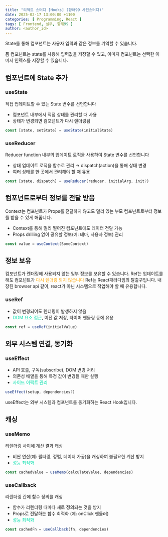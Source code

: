 ```yaml
---
title: "리액트 스터디 [Hooks] (항해99 사전스터디)"
date: 2025-02-17 13:00:00 +1100
categories: [ Programming, React ]
tags: [ Frontend, 실무, 항해99 ]
author: <author_id>   
---
```


 
State를 통해 컴포넌트는 사용자 입력과 같은 정보를 기억할 수 있습니다.

폼 컴포넌트는 state를 사용해 입력값을 저장할 수 있고, 이미지 컴포넌트는 선택한 이미지 인덱스를 저장할 수 있습니다.

## 컴포넌트에 State 추가

### useState

직접 업데이트할 수 있는 State 변수를 선언합니다
- 컴포넌트 내부에서 직접 상태를 관리할 때 사용
- 상태가 변경되면 컴포넌트가 다시 렌더링됨
```typescript
const [state, setState] = useState(initialState)
```

### useReducer 

Reducer function 내부의 업데이트 로직을 사용하여 State 변수를 선언합니다
- 상태 업데이트 로직을 함수로 관리 → dispatch(action)을 통해 상태 변경
- 여러 상태를 한 곳에서 관리해야 할 때 유용

```typescript
const [state, dispatch] = useReducer(reducer, initialArg, init?)
```

## 컴포넌트로부터 정보를 전달 받음

Context는 컴포넌트가 Props를 전달하지 않고도 멀리 있는 부모 컴포넌트로부터 정보를 받을 수 있게 해줍니다.
- Context를 통해 멀리 떨어진 컴포넌트에도 데이터 전달 가능
- Props drilling 없이 공유할 정보(예: 테마, 사용자 정보) 관리
```typescript
const value = useContext(SomeContext)
```

## 정보 보유

컴포넌트가 렌더링에 사용되지 않는 일부 정보를 보유할 수 있습니다. 
Ref는 업데이트를 해도 컴포넌트가 <font color="orange">다시 렌더링 되지 않습니다</font>
Ref는 React패러다임의 탈출구입니다. 
내장된 browser api 같이, react가 아닌 시스템으로 작업해야 할 때 유용합니다.

### useRef
- 값이 변경되어도 렌더링이 발생하지 않음
- <font color="olivegrab">DOM 요소 접근</font>, 이전 값 저장, 타이머 핸들링 등에 유용
```typescript
const ref = useRef(initialValue)
```

## 외부 시스템 연결, 동기화

### useEffect
- API 호출, 구독(subscribe), DOM 변경 처리
- 의존성 배열을 통해 특정 값이 변경될 때만 실행
- <font color="olivegrab">사이드 이팩트 관리</font>
```typescript
useEffect(setup, dependencies?)
```
useEffect는 외부 시스템과 컴포넌트를 동기화하는 React Hook입니다.

## 캐싱

### useMemo

리렌더링 사이에 계산 결과 캐싱
- 비싼 연산(예: 필터링, 정렬, 데이터 가공)을 캐싱하여 불필요한 계산 방지
- <font color="olivegrab">성능 최적화</font>
```typescript
const cachedValue = useMemo(calculateValue, dependencies)
```
### useCallback
리렌더링 간에 함수 정의를 캐싱
- 함수가 리렌더링 때마다 새로 정의되는 것을 방지
- Props로 전달하는 함수 최적화 (예: onClick 핸들러)
- <font color="olivegrab">성능 최적화</font>
```typescript
const cachedFn = useCallback(fn, dependencies)
```
